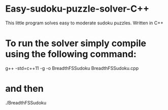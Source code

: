 # Easy-sudoku-puzzle-solver-C++
This little program solves easy to moderate sudoku puzzles. Written in C++

# To run the solver simply compile using the following command:
g++ -std=c++11 -g -o BreadthFSSudoku BreadthFSSudoku.cpp

# and then 
./BreadthFSSudoku
